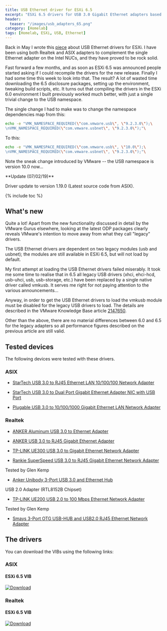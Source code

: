 ```yaml
---
title: USB Ethernet driver for ESXi 6.5
excerpt: "ESXi 6.5 drivers for USB 3.0 Gigabit Ethernet adapters based on the ASIX ax88179_178a or the Realtek RLT8153/RTL8152 chipsets"
header:
  teaser: "/images/usb_adapters_65.png"
category: [Homelab]
tags: [Homelab, ESXi, USB, Ethernet]
---
```


Back in May I wrote this [piece](/homelab/Want-a-USB-Ethernet-driver-for-ESXi-You-can-have-two/) about USB Ethernet drivers for ESXi. I have been using both Realtek and ASIX adapters to complement the single Ethernet adapter on the Intel NUCs, and they have proved to be rock solid. 

Fast forward a few months, and as soon as ESXi 6.5 was announced people started asking if I could recompile the drivers for the new release. Finally I had some time this week to look into that. The result? A lot of wasted time downloading the 6.5 disclosure packages, setting up the environment, tweaking build scripts, etc. It turns out that compiling the drivers in the ESXi 6.0 environment I built previously worked much better, with just a single trivial change to the USB namespace.

The single change I had to make was to change the namespace dependencies map from this:

```sh
echo -e "VMK_NAMESPACE_REQUIRED(\"com.vmware.usb\", \"9.2.3.0\");\
\nVMK_NAMESPACE_REQUIRED(\"com.vmware.usbnet\", \"9.2.3.0\");"\
```

To this:

```sh
echo -e "VMK_NAMESPACE_REQUIRED(\"com.vmware.usb\", \"10.0\");\
\nVMK_NAMESPACE_REQUIRED(\"com.vmware.usbnet\", \"9.2.3.0\");"\
```

Note the sneak change introduced by VMware -- the USB namespace is version 10.0 now...

<div class="notice--warning" markdown="1">
**Update (07/02/19)**  

<p></p>

Driver update to version 1.19.0 (Latest source code from ASIX).    

<p></p>

</div> 

{% include toc %}

## What's new

Quite a lot! Apart from the new functionality discussed in detail by the VMware Gurus elsewhere, looking at the latest ODP packages clearly reveals VMware's intention to move away from what they call "legacy" drivers.

The USB Ethernet drivers are dependent on two legacy modules (usb and usbnet); the modules are still available in ESXi 6.5, but will not load by default. 

My first attempt at loading the USB Ethernet drivers failed miserably. It took me some time to realise that in 6.5 all legacy USB drivers (xhci, ehci-hcd, usb-uhci, usb, usb-storage, etc.) have been replaced by a single native driver called vmkusb. It serves me right for not paying attention to the various announcements...

Anyway, in order to get the USB Ethernet drivers to load the vmkusb module must be disabled for the legacy USB drivers to load. The details are described in the VMware Knowledge Base article [2147650](https://kb.vmware.com/selfservice/microsites/search.do?language=en_US&cmd=displayKC&externalId=2147650).

Other than the above, there are no material differences between 6.0 and 6.5 for the legacy adapters so all performance figures described on the previous article are still valid.

## Tested devices

The following devices were tested with these drivers.

### ASIX

* [StarTech USB 3.0 to RJ45 Ethernet LAN 10/100/100 Network Adapter](https://www.amazon.co.uk/gp/product/B0095EFXMC/ref=oh_aui_detailpage_o04_s00?ie=UTF8&psc=1)

* [StarTech USB 3.0 to Dual Port Gigabit Ethernet Adapter NIC with USB Port](https://www.amazon.co.uk/gp/product/B00D8XTOD0/ref=oh_aui_detailpage_o03_s00?ie=UTF8&psc=1)

* [Plugable USB 3.0 to 10/100/1000 Gigabit Ethernet LAN Network Adapter](https://www.amazon.co.uk/gp/product/B00AQM8586/ref=oh_aui_detailpage_o02_s00?ie=UTF8&psc=1)


### Realtek

* [ANKER Aluminum USB 3.0 to Ethernet Adapter](https://www.amazon.co.uk/Anker-AK-A7611011-USB-1000Mbit-networking/dp/B00PC0P2DI?ie=UTF8&*Version*=1&*entries*=0)

* [ANKER USB 3.0 to RJ45 Gigabit Ethernet Adapter](https://www.amazon.co.uk/dp/B00NPJP33M/ref=pd_lpo_sbs_dp_ss_1?pf_rd_p=569136327&pf_rd_s=lpo-top-stripe&pf_rd_t=201&pf_rd_i=B00DNU8Y20&pf_rd_m=A3P5ROKL5A1OLE&pf_rd_r=C5N2DD7H2D7AVRXM1VHP)

* [TP-LINK UE300 USB 3.0 to Gigabit Ethernet Network Adapter](https://www.amazon.co.uk/gp/product/B00YOKMKE6/ref=pe_1959711_130662621_em_1p_0_ti)

* [Rankie SuperSpeed USB 3.0 to RJ45 Gigabit Ethernet Network Adapter](https://www.amazon.co.uk/gp/product/B010SEARPU/ref=ox_sc_act_title_1?ie=UTF8&psc=1&smid=A7ZMMLW05YAY7)

Tested by Glen Kemp

* [Anker Unibody 3-Port USB 3.0 and Ethernet Hub](https://www.amazon.co.uk/Anker®-Unibody-Ethernet-RTL8153-Chipset/dp/B00PC0J1VC/ref=sr_1_1?s=computers&ie=UTF8&qid=1464184877&sr=1-1&keywords=Anker+Unibody+3-Port+USB+3.0+and+Ethernet+Hub)

USB 2.0 Adapter (RTL8152B Chipset)

* [TP-LINK UE200 USB 2.0 to 100 Mbps Ethernet Network Adapter](https://www.amazon.co.uk/TP-LINK-UE200-Ethernet-Foldable-Ultrabook/dp/B01GRY7RHG)  

Tested by Glen Kemp  

* [Smays 3-Port OTG USB-HUB and USB2.0 RJ45 Ethernet Network Adapter](https://www.amazon.co.uk/gp/product/B00WR6A57S/ref=as_li_ss_tl?ie=UTF8&psc=1&linkCode=sl1&tag=s0517-21&linkId=5815c60c53524b534b98dcd596eab09c)


## The drivers

You can download the VIBs using the following links:

### ASIX

#### ESXi 6.5 VIB 

[ ![Download](https://api.bintray.com/packages/gomesjj/VIBs/ax88179_esxi65_67_vib/images/download.svg) ](https://bintray.com/gomesjj/VIBs/ax88179_esxi65_67_vib/_latestVersion)

### Realtek

#### ESXi 6.5 VIB

[ ![Download](https://api.bintray.com/packages/gomesjj/VIBs/r8152_esxi65_vib/images/download.svg) ](https://bintray.com/gomesjj/VIBs/r8152_esxi65_vib/_latestVersion)
